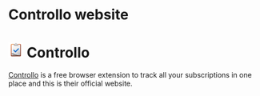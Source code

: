 # Controllo website

# <img src="./public/icon.png" width="30" height="30"> Controllo

[Controllo](https://github.com/dlcastillop/controllo) is a free browser extension to track all your subscriptions in one place and this is their official website.

